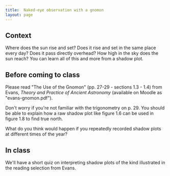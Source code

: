 ```yaml
---
title:  Naked-eye observation with a gnomon
layout: page
---
```


## Context



Where does the sun rise and set?  Does it rise and set in the same place every day? Does it pass directly overhead?  How high in the sky does the sun reach?  You can learn all of this and more from a shadow plot.  



##  Before coming to class

Please read "The Use of the Gnomon" (pp. 27-29 - sections 1.3 - 1.4) from Evans, *Theory and Practice of Ancient Astronomy* (available on Moodle as "evans-gnomon.pdf").

Don't worry if you're not familiar with the trigonometry on p. 29. You should be able to explain how a raw shadow plot like figure 1.6 can be used in figure 1.8 to find true north.

What do you think would happen if you repeatedly recorded shadow plots at different times of the year?

## In class

We'll have a short quiz on interpreting shadow plots of the kind illustrated in the reading selection from Evans.
